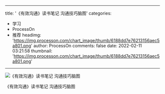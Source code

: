 
---
title: '《有效沟通》读书笔记 沟通技巧脑图'
categories: 
 - 学习
 - ProcessOn
 - 推荐
headimg: 'https://img.processon.com/chart_image/thumb/6188dd7e76213156aec5a801.png'
author: ProcessOn
comments: false
date: 2022-02-11 03:21:58
thumbnail: 'https://img.processon.com/chart_image/thumb/6188dd7e76213156aec5a801.png'
---

<div>   
<img class="thumb" alt="《有效沟通》读书笔记 沟通技巧脑图" src="https://img.processon.com/chart_image/thumb/6188dd7e76213156aec5a801.png" referrerpolicy="no-referrer">
<p>《有效沟通》读书笔记 沟通技巧脑图</p>  
</div>
            